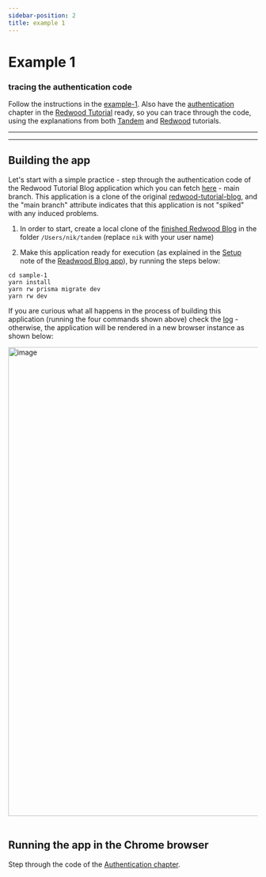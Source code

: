 ```yaml
---
sidebar-position: 2
title: example 1
---
```



# Example 1

### tracing the authentication code

Follow the instructions in the [example-1](https://rw-community.org/how-to/debugging/chrome/chrome). Also have the [authentication](https://redwoodjs.com/docs/tutorial/chapter4/authentication) chapter in the [Redwood Tutorial](https://redwoodjs.com/docs/tutorial/foreword) ready, so you can trace through the code, using the explanations from both [Tandem](https://rw-community.org/how-to/debugging/introduction) and [Redwood](https://redwoodjs.com/docs/tutorial/foreword) tutorials.

---
---

## Building the app

Let's start with a simple practice - step through the authentication code of the Redwood Tutorial Blog application which you can fetch [here](https://github.com/adriatic/tandem-tutorial-samples) - main branch. This application is a clone of the original [redwood-tutorial-blog](https://github.com/redwoodjs/redwood-tutorial), and the "main branch" attribute indicates that this application is not "spiked" with any induced problems.

1. In order to start, create a local clone of the [finished Redwood Blog](https://github.com/adriatic/tandem-tutorial-samples) in the folder `/Users/nik/tandem` (replace `nik` with your user name)

2. Make this application ready for execution (as explained in the [Setup](https://github.com/redwoodjs/redwood-tutorial#setup) note of the [Readwood Blog app](https://github.com/redwoodjs/redwood-tutorial#redwood-tutorial-app)), by running the steps below:

```
cd sample-1
yarn install
yarn rw prisma migrate dev
yarn rw dev
```
If you are curious what all happens in the process of building this application (running the four commands shown above) check the [log](https://github.com/adriatic/tandem/issues/5) - otherwise, the application will be rendered in a new browser instance as shown below:  

<img width="948" alt="image" src="https://user-images.githubusercontent.com/2712405/166114124-54b0daa6-130d-49d2-997a-f0cb814e158b.png"/>
<br/>
<br/>


## Running the app in the Chrome browser

Step through the code of the [Authentication chapter](https://redwoodjs.com/docs/tutorial/chapter4/authentication).


